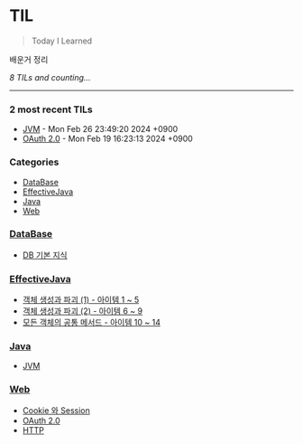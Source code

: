 # TIL
> Today I Learned

배운거 정리


_8 TILs and counting..._

---

### 2 most recent TILs

- [JVM](Java/JVM.md) - Mon Feb 26 23:49:20 2024 +0900
- [OAuth 2.0](Web/OAuth.md) - Mon Feb 19 16:23:13 2024 +0900

### Categories

- [DataBase](#DataBase)
- [EffectiveJava](#EffectiveJava)
- [Java](#Java)
- [Web](#Web)

### [DataBase](#DataBase)
- [DB 기본 지식](DataBase/기본지식.md)

### [EffectiveJava](#EffectiveJava)
- [객체 생성과 파괴 (1) - 아이템 1 ~ 5](EffectiveJava/ItemOneToFive.md)
- [객체 생성과 파괴 (2) - 아이템 6 ~ 9](EffectiveJava/ItemSixToNine.md)
- [모든 객체의 공통 메서드 - 아이템 10 ~ 14](EffectiveJava/ItemTenToFour.md)

### [Java](#Java)
- [JVM](Java/JVM.md)

### [Web](#Web)
- [Cookie 와 Session](Web/Cookie&Session.md)
- [OAuth 2.0](Web/OAuth.md)
- [HTTP](Web/http.md)

[1]: https://simonwillison.net/2020/Apr/20/self-rewriting-readme/
[2]: https://github.com/jbranchaud/til

